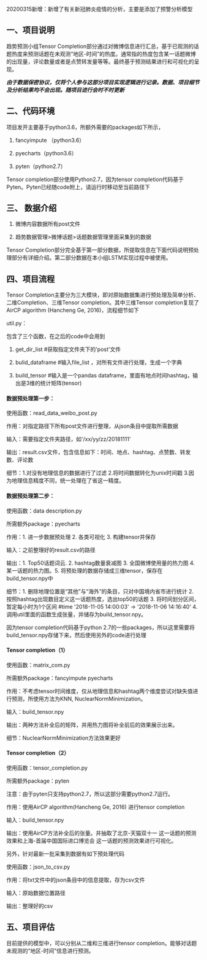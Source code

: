 20200315新增：新增了有关新冠肺炎疫情的分析，主要是添加了预警分析模型

## 一、项目说明

趋势预测小组Tensor Completion部分通过对微博信息进行汇总，基于已观测的话题热度来预测话题在未观测“地区-时间”的热度。通常指的热度包含某一话题微博的出现量，评论数量或者是点赞转发量等等。最终基于预测结果进行和可视化的呈现。

***由于数据保密协议，仅将个人参与这部分项目实现逻辑进行记录。数据、项目细节及分析结果均不会出现。随项目进行会时不时更新***

 

## 二、代码环境

项目发开主要基于python3.6，所额外需要的packages如下所示，

1. fancyimpute （python3.6）

2. pyecharts（python3.6）

3. pyten（python2.7）

Tensor completion部分使用Python2.7，因为tensor completion代码基于Pyten。Pyten已经随code附上，请运行时移动至当前路径下

 

## 三、 数据介绍 

1. 微博内容数据所有post文件

2. 趋势数据管理>微博话题>话题数据管理里面采集到的数据

Tensor Completion部分完全基于第一部分数据，所提取信息在下面代码说明预处理部分有详细介绍。第二部分数据在本小组LSTM实现过程中被使用。

 

## 四、项目流程

Tensor Completion主要分为三大模块，即对原始数据集进行预处理及简单分析、二维Completion、三维Tensor completion。其中三维Tensor completion复现了AirCP algorithm (Hancheng Ge, 2016)，流程细节如下

 

util.py：

包含了三个函数，在之后的code中会用到

1. get_dir_list #获取指定文件夹下的'post'文件

2. bulid_dataframe #输入file_list ，对所有文件进行处理，生成一个字典

3. build_tensor #输入是一个pandas dataframe，里面有地点时间hashtag，输出是3维的统计矩阵(tensor)

 

#### 数据预处理第一步：

使用函数：read_data_weibo_post.py

作用：对指定路径下所有post文件进行整理，从json条目中提取所需数据

输入：需要指定文件夹路径，如'/xx/yy/zz/20181111'

输出：result.csv文件，包含信息如下：时间、地点、hashtag、点赞数、转发数、评论数

细节：1.对没有地理信息的数据进行了过滤 2.将时间数据转化为unix时间戳 3.因为地理信息精度不同，统一处理在了省这一精度。

 

#### 数据预处理第二步：

使用函数：data description.py

所需额外package：pyecharts

作用：1. 进一步数据预处理 2. 各类可视化 3. 构建tensor并保存

输入：之前整理好的result.csv的路径

输出：1. Top50话题词云. 2. hashtag数量衰减图 3. 全国微博使用量的热力图 4. 某一话题的热力图。5. 将预处理的数据存储成三维tensor，保存在build_tensor.npy中

细节：1. 删除地理位置是“其他”与“海外”的条目，只对中国境内省市进行统计 2. 按照hashtag出现数目定义这一话题热度，选出top50的话题 3. 将时间划分区间，暂定每小时为1个区间 #time '2018-11-05 14:00:03' -> '2018-11-06 14:16:40' 4. 调用util里面的函数生成张量，并储存为build_tensor.npy。

因为tensor completion代码基于python 2.7的一些packages，所以这里需要将build_tensor.npy存储下来，然后使用另外的code进行处理

 

#### Tensor completion（1）

使用函数：matrix_com.py

所需额外package：fancyimpute pyecharts

作用：不考虑tensor时间维度，仅从地理信息和hashtag两个维度尝试对缺失值进行预测，所使用方法为KNN, NuclearNormMinimization。

输入：build_tensor.npy

输出：两种方法补全后的矩阵，并用热力图将补全前后的效果展示出来。

细节：NuclearNormMinimization方法效果更好

 

#### Tensor completion（2）

使用函数：tensor_completion.py

所需额外package：pyten

注意：由于pyten只支持python2.7，所以这部分需要python2.7运行。

作用：使用AirCP algorithm(Hancheng Ge, 2016) 进行tensor completion

输入：build_tensor.npy

输出：使用AirCP方法补全后的张量。并抽取了北京-天猫双十一 这一话题的预测效果和上海-首届中国国际进口博览会 这一话题的预测效果进行可视化。

 

 

另外，针对最新一批采集到数据有如下预处理代码

使用函数：json_to_csv.py

作用：将txt文件中的json条目中的信息提取，存为csv文件

输入：原始数据位置路径

输出：整理好的csv

 

## 五、项目评估

目前提供的模型中，可以分别从二维和三维进行tensor completion。能够对话题未观测的“地区-时间”信息进行预测。